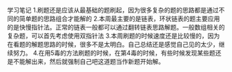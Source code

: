 学习笔记
1.刷题还是应该从最基础的题刷起，因为很多复杂的题的思路都是通过不同的简单题的思路组合才能解的
2.本周最主要的是链表，环状链表的题主要应用的是快慢指针法。正常的链表一般都可以通过翻转链表思路解题。一般数组相关的复杂题，可以首先考虑使用双指针法
3.本周刷题的时候速度还是比较慢的，因为在看题的解题思路的时候，很多不是太明白。自己总结还是感觉自己见的太少，继续努力。
4.在用5毒的方法刷题的时候，在第4毒的时候，有些时候发现某些题还是不能解出来，然后就强制自己吧这道题当作新题开始解。
